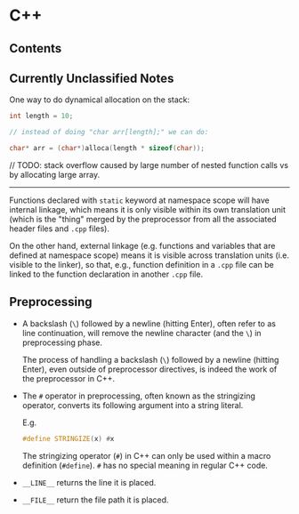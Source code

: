 # C++

## Contents

## Currently Unclassified Notes

One way to do dynamical allocation on the stack:

```cpp
int length = 10;

// instead of doing "char arr[length];" we can do:

char* arr = (char*)alloca(length * sizeof(char));
```

// TODO: stack overflow caused by large number of nested function calls vs by allocating large array.

---

Functions declared with `static` keyword at namespace scope will have internal linkage, which means it is only visible within its own translation unit (which is the "thing" merged by the preprocessor from all the associated header files and `.cpp` files).

On the other hand, external linkage (e.g. functions and variables that are defined at namespace scope) means it is visible across translation units (i.e. visible to the linker), so that, e.g., function definition in a `.cpp` file can be linked to the function declaration in another `.cpp` file.

## Preprocessing

- A backslash (`\`) followed by a newline (hitting Enter), often refer to as line continuation, will remove the newline character (and the `\`) in preprocessing phase.

  The process of handling a backslash (`\`) followed by a newline (hitting Enter), even outside of preprocessor directives, is indeed the work of the preprocessor in C++.

- The `#` operator in preprocessing, often known as the stringizing operator, converts its following argument into a string literal.

  E.g.

  ```cpp
  #define STRINGIZE(x) #x
  ```

  The stringizing operator (`#`) in C++ can only be used within a macro definition (`#define`). `#` has no special meaning in regular C++ code.

- `__LINE__` returns the line it is placed.

- `__FILE__` return the file path it is placed.
